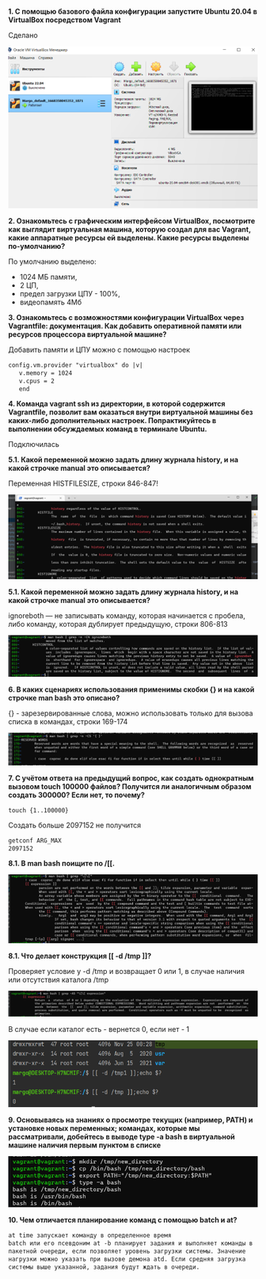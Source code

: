 **1. С помощью базового файла конфигурации запустите Ubuntu 20.04 в VirtualBox посредством Vagrant**

Сделано

![img.png](files/img_7.png)

**2. Ознакомьтесь с графическим интерфейсом VirtualBox, посмотрите как выглядит виртуальная машина, которую создал для вас Vagrant, какие аппаратные ресурсы ей выделены. Какие ресурсы выделены по-умолчанию?**

По умолчанию выделено:
- 1024 МБ памяти,
- 2 ЦП,
- предел загрузки ЦПУ - 100%,
- видеопамять 4Mб

**3. Ознакомьтесь с возможностями конфигурации VirtualBox через Vagrantfile: документация. Как добавить оперативной памяти или ресурсов процессора виртуальной машине?**

Добавить памяти и ЦПУ можно с помощью настроек
```
config.vm.provider "virtualbox" do |v|
   v.memory = 1024
   v.cpus = 2
   end
```   

**4. Команда vagrant ssh из директории, в которой содержится Vagrantfile, позволит вам оказаться внутри виртуальной машины без каких-либо дополнительных настроек. Попрактикуйтесь в выполнении обсуждаемых команд в терминале Ubuntu.**

Подключилась



**5.1. Какой переменной можно задать длину журнала history, и на какой строчке manual это описывается?**

Переменная HISTFILESIZE, строки 846-847!

![img.png](files/img_8.png)

**5.1. Какой переменной можно задать длину журнала history, и на какой строчке manual это описывается?**

ignoreboth — не записывать команду, которая начинается с пробела, либо команду, 
которая дублирует предыдущую, строки 806-813

![img.png](files/img_10.png)

**6. В каких сценариях использования применимы скобки {} и на какой строчке man bash это описано?**

{} - зарезервированные слова, можно использовать только для вызова списка в командах, строки 169-174

![img.png](files/img_11.png)

**7. С учётом ответа на предыдущий вопрос, как создать однократным вызовом touch 100000 файлов? Получится ли аналогичным образом создать 300000? Если нет, то почему?**

```
touch {1..100000}
```

Создать больше 2097152 не получится
```
getconf ARG_MAX
2097152
```

**8.1. В man bash поищите по /\[\[.**

![img.png](files/img_12.png)

**8.1. Что делает конструкция [[ -d /tmp ]]?**

Проверяет условие у -d /tmp и возвращает 0 или 1, в случае наличия или отсутствия каталога /tmp

![img.png](files/img_13.png)

В случае если каталог есть - вернется 0, если нет - 1

![img.png](files/img_21.png)

**9. Основываясь на знаниях о просмотре текущих (например, PATH) и установке новых переменных; командах, которые мы рассматривали, добейтесь в выводе type -a bash в виртуальной машине наличия первым пунктом в списке**

![img.png](files/img_14.png)

**10. Чем отличается планирование команд с помощью batch и at?**

```
at time запускает команду в определенное время
batch или его псевдоним at -b планирует задания и выполняет команды в пакетной очереди, если позволяет уровень загрузки системы. Значение нагрузки можно указать при вызове демона atd. Если средняя загрузка системы выше указанной, задания будут ждать в очереди.
```
